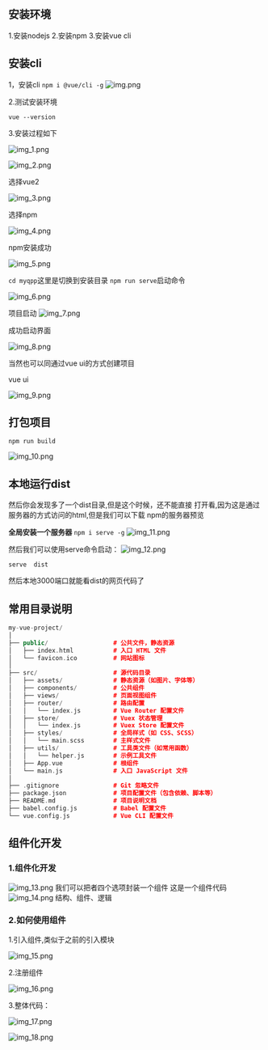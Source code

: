 ## 安装环境

1.安装nodejs
2.安装npm
3.安装vue cli
## 安装cli

1，安装cli
`npm i @vue/cli -g`
![img.png](img.png)

2.测试安装环境

`vue --version`


3.安装过程如下

![img_1.png](img_1.png)

![img_2.png](img_2.png)

选择vue2

![img_3.png](img_3.png)

选择npm

![img_4.png](img_4.png)

npm安装成功

![img_5.png](img_5.png)

`cd myqpp`这里是切换到安装目录
`npm run serve`启动命令

![img_6.png](img_6.png)

项目启动
![img_7.png](img_7.png)

成功启动界面

![img_8.png](img_8.png)

当然也可以同通过vue ui的方式创建项目

vue ui

![img_9.png](img_9.png)

## 打包项目
`npm run build`

![img_10.png](img_10.png)

## 本地运行dist
然后你会发现多了一个dist目录,但是这个时候，还不能直接
打开看,因为这是通过服务器的方式访问的html,但是我们可以下载
npm的服务器预览

**全局安装一个服务器**
`npm i serve -g`
![img_11.png](img_11.png)

然后我们可以使用serve命令启动：
![img_12.png](img_12.png)

`serve  dist`

然后本地3000端口就能看dist的网页代码了

## 常用目录说明
```c++
my-vue-project/
│
├── public/                  # 公共文件，静态资源
│   ├── index.html           # 入口 HTML 文件
│   └── favicon.ico          # 网站图标
│
├── src/                     # 源代码目录
│   ├── assets/              # 静态资源（如图片、字体等）
│   ├── components/          # 公共组件
│   ├── views/               # 页面视图组件
│   ├── router/              # 路由配置
│   │   └── index.js         # Vue Router 配置文件
│   ├── store/               # Vuex 状态管理
│   │   └── index.js         # Vuex Store 配置文件
│   ├── styles/              # 全局样式（如 CSS、SCSS）
│   │   └── main.scss        # 主样式文件
│   ├── utils/               # 工具类文件（如常用函数）
│   │   └── helper.js        # 示例工具文件
│   ├── App.vue              # 根组件
│   └── main.js              # 入口 JavaScript 文件
│
├── .gitignore               # Git 忽略文件
├── package.json             # 项目配置文件（包含依赖、脚本等）
├── README.md                # 项目说明文档
├── babel.config.js          # Babel 配置文件
└── vue.config.js            # Vue CLI 配置文件

```

## 组件化开发
### 1.组件化开发
![img_13.png](img_13.png)
我们可以把者四个选项封装一个组件
这是一个组件代码
![img_14.png](img_14.png)
结构、组件、逻辑<br>

### 2.如何使用组件
1.引入组件,类似于之前的引入模块

![img_15.png](img_15.png)

2.注册组件

![img_16.png](img_16.png)

3.整体代码：

![img_17.png](img_17.png)

![img_18.png](img_18.png)

